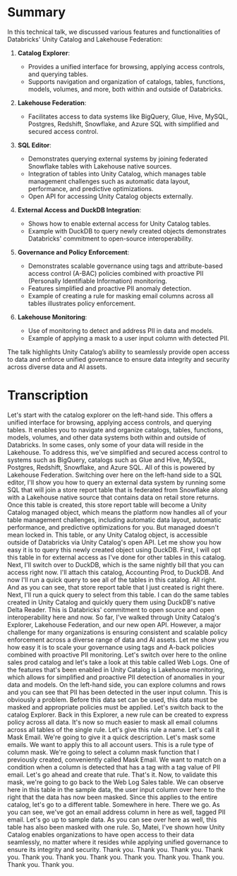 # Summary

In this technical talk, we discussed various features and functionalities of Databricks' Unity Catalog and Lakehouse Federation:

1. **Catalog Explorer**:
   - Provides a unified interface for browsing, applying access controls, and querying tables.
   - Supports navigation and organization of catalogs, tables, functions, models, volumes, and more, both within and outside of Databricks.
   
2. **Lakehouse Federation**:
   - Facilitates access to data systems like BigQuery, Glue, Hive, MySQL, Postgres, Redshift, Snowflake, and Azure SQL with simplified and secured access control.

3. **SQL Editor**:
   - Demonstrates querying external systems by joining federated Snowflake tables with Lakehouse native sources.
   - Integration of tables into Unity Catalog, which manages table management challenges such as automatic data layout, performance, and predictive optimizations.
   - Open API for accessing Unity Catalog objects externally.

4. **External Access and DuckDB Integration**:
   - Shows how to enable external access for Unity Catalog tables.
   - Example with DuckDB to query newly created objects demonstrates Databricks' commitment to open-source interoperability.

5. **Governance and Policy Enforcement**:
   - Demonstrates scalable governance using tags and attribute-based access control (A-BAC) policies combined with proactive PII (Personally Identifiable Information) monitoring.
   - Features simplified and proactive PII anomaly detection.
   - Example of creating a rule for masking email columns across all tables illustrates policy enforcement.

6. **Lakehouse Monitoring**:
   - Use of monitoring to detect and address PII in data and models.
   - Example of applying a mask to a user input column with detected PII.

The talk highlights Unity Catalog’s ability to seamlessly provide open access to data and enforce unified governance to ensure data integrity and security across diverse data and AI assets.

# Transcription

 Let's start with the catalog explorer on the left-hand side. This offers a unified interface for browsing, applying access controls, and querying tables. It enables you to navigate and organize catalogs, tables, functions, models, volumes, and other data systems both within and outside of Databricks. In some cases, only some of your data will reside in the Lakehouse. To address this, we've simplified and secured access control to systems such as BigQuery, catalogs such as Glue and Hive, MySQL, Postgres, Redshift, Snowflake, and Azure SQL. All of this is powered by Lakehouse Federation. Switching over here on the left-hand side to a SQL editor, I'll show you how to query an external data system by running some SQL that will join a store report table that is federated from Snowflake along with a Lakehouse native source that contains data on retail store returns. Once this table is created, this store report table will become a Unity Catalog managed object, which means the platform now handles all of your table management challenges, including automatic data layout, automatic performance, and predictive optimizations for you. But managed doesn't mean locked in. This table, or any Unity Catalog object, is accessible outside of Databricks via Unity Catalog's open API. Let me show you how easy it is to query this newly created object using DuckDB. First, I will opt this table in for external access as I've done for other tables in this catalog. Next, I'll switch over to DuckDB, which is the same nightly bill that you can access right now. I'll attach this catalog, Accounting Prod, to DuckDB. And now I'll run a quick query to see all of the tables in this catalog. All right. And as you can see, that store report table that I just created is right there. Next, I'll run a quick query to select from this table. I can do the same tables created in Unity Catalog and quickly query them using DuckDB's native Delta Reader. This is Databricks' commitment to open source and open interoperability here and now. So far, I've walked through Unity Catalog's Explorer, Lakehouse Federation, and our new open API. However, a major challenge for many organizations is ensuring consistent and scalable policy enforcement across a diverse range of data and AI assets. Let me show you how easy it is to scale your governance using tags and A-back policies combined with proactive PII monitoring. Let's switch over here to the online sales prod catalog and let's take a look at this table called Web Logs. One of the features that's been enabled in Unity Catalog is Lakehouse monitoring, which allows for simplified and proactive PII detection of anomalies in your data and models. On the left-hand side, you can explore columns and rows and you can see that PII has been detected in the user input column. This is obviously a problem. Before this data set can be used, this data must be masked and appropriate policies must be applied. Let's switch back to the catalog Explorer. Back in this Explorer, a new rule can be created to express policy across all data. It's now so much easier to mask all email columns across all tables of the single rule. Let's give this rule a name. Let's call it Mask Email. We're going to give it a quick description. Let's mask some emails. We want to apply this to all account users. This is a rule type of column mask. We're going to select a column mask function that I previously created, conveniently called Mask Email. We want to match on a condition when a column is detected that has a tag with a tag value of PII email. Let's go ahead and create that rule. That's it. Now, to validate this mask, we're going to go back to the Web Log Sales table. We can observe here in this table in the sample data, the user input column over here to the right that the data has now been masked. Since this applies to the entire catalog, let's go to a different table. Somewhere in here. There we go. As you can see, we've got an email address column in here as well, tagged PII email. Let's go up to sample data. As you can see over here as well, this table has also been masked with one rule. So, Matei, I've shown how Unity Catalog enables organizations to have open access to their data seamlessly, no matter where it resides while applying unified governance to ensure its integrity and security. Thank you. Thank you. Thank you. Thank you. Thank you. Thank you. Thank you. Thank you. Thank you. Thank you. Thank you. Thank you.